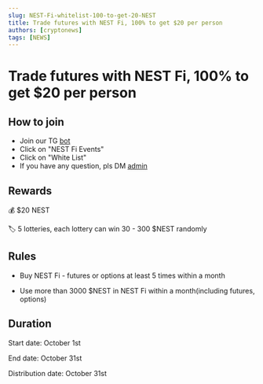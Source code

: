 ```yaml
---
slug: NEST-Fi-whitelist-100-to-get-20-NEST
title: Trade futures with NEST Fi, 100% to get $20 per person
authors: [cryptonews]
tags: [NEWS]
---
```


# Trade futures with NEST Fi, 100% to get $20 per person

## How to join
- Join our TG [bot](https://t.me/NESTDailyRewardsBot)
- Click on "NEST Fi Events"
- Click on "White List"
- If you have any question, pls DM [admin](https://t.me/kingtin007)

## Rewards

💰 $20 NEST

🏷 5 lotteries, each lottery can win 30 - 300 $NEST randomly

## Rules
- Buy NEST Fi - futures or options at least 5 times within a month

- Use more than 3000 $NEST in NEST Fi within a month(including futures, options)

## Duration

Start date: October 1st

End date: October 31st

Distribution date: October 31st
